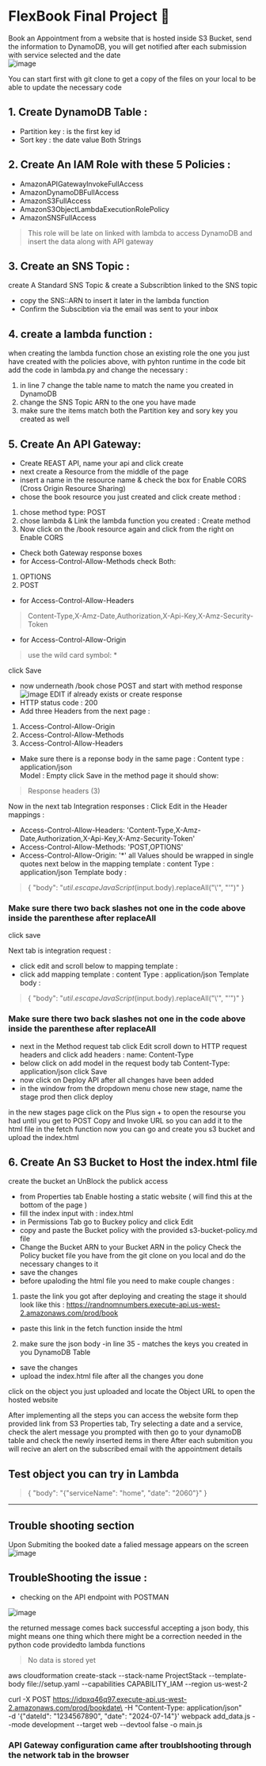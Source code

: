 # FlexBook Final Project  :brain: 
Book an Appointment from a website that is hosted inside S3 Bucket, send the information to DynamoDB, you will get notified after each submission with service selected and the date  
![image](pics/flexbook.drawio.png)

You can start first with git clone to get a copy of the files on your local to be able to update the necessary code
## 1. Create DynamoDB Table :
- Partition key : is the first key id
- Sort key : the date value
Both Strings 



## 2. Create An IAM Role with these 5 Policies :
- AmazonAPIGatewayInvokeFullAccess
- AmazonDynamoDBFullAccess
- AmazonS3FullAccess
- AmazonS3ObjectLambdaExecutionRolePolicy
- AmazonSNSFullAccess

> This role will be late on linked with lambda to access DynamoDB and insert the data along with API gateway

## 3. Create an SNS Topic :
create A Standard SNS Topic & create a Subscribtion linked to the SNS topic 
- copy the SNS::ARN to insert it later in the lambda function 
- Confirm the Subscibtion via the email was sent to your inbox

## 4. create a lambda function :
when creating the lambda function chose an existing role the one you just have created with the policies above, with pyhton runtime 
in the code bit add the code in lambda.py and change the necessary :
1. in line 7 change the table name to match the name you created in DynamoDB
2. change the SNS Topic ARN to the one you have made
3. make sure the items match both the Partition key and sory key you created as well


## 5. Create An API Gateway:
- Create REAST API, name your api and click create 
- next create a Resource from the middle of the page 
- insert a name in the resource name & check the box for Enable CORS (Cross Origin Resource Sharing)
- chose the book resource you just created and click create method :
1.  chose method type: POST 
2. chose lambda & Link the lambda function you created : Create method
3. Now click on the /book resource again and click from the right on Enable CORS 
-  Check both Gateway response boxes 
- for Access-Control-Allow-Methods check Both:
1. OPTIONS
1. POST
 - for Access-Control-Allow-Headers
>Content-Type,X-Amz-Date,Authorization,X-Api-Key,X-Amz-Security-Token
- for Access-Control-Allow-Origin 
> use the wild card symbol:  * 

click Save

- now underneath /book chose POST and start with method response 
![image](pics/methodpage.png)
EDIT if already exists or create response
- HTTP status code : 200 
- Add three Headers from the next page : 
1. Access-Control-Allow-Origin
2. Access-Control-Allow-Methods
3. Access-Control-Allow-Headers
- Make sure there is a reponse body in the same page :
 Content type : application/json  
 Model : Empty 
 click Save
 in the method page it should show: 
 > Response headers (3)

 Now in the next tab Integration responses :
Click Edit 
in the Header mappings :
- Access-Control-Allow-Headers:
'Content-Type,X-Amz-Date,Authorization,X-Api-Key,X-Amz-Security-Token'
- Access-Control-Allow-Methods:
'POST,OPTIONS'
- Access-Control-Allow-Origin: '*'
all Values should be wrapped in single quotes 
next below in the mapping template :
content Type : application/json 
Template body : 
> { 
    "body": "$util.escapeJavaScript($input.body).replaceAll("\\'", "'")"
}

### Make sure there two back slashes not one in the code above inside the parenthese after replaceAll
click save 

Next tab is integration request :
- click edit and scroll below to mapping template :
- click add mapping template :
content Type : application/json 
Template body : 
> { 
    "body": "$util.escapeJavaScript($input.body).replaceAll("\\'", "'")"
}
### Make sure there two back slashes not one in the code above inside the parenthese after replaceAll
- next in the Method request tab click Edit
scroll down to HTTP request headers and click add headers :
name: Content-Type
- below click on add model in the request body tab 
Content-Type: application/json
click Save 
- now click on Deploy API after all changes have been added 
- in the window from the dropdown menu chose new stage, name the stage prod then click deploy 

in the new stages page click on the Plus sign + to open the resourse you had until you get to POST 
Copy and Invoke URL so you can add it to the html file in the fetch function 
now you can go and create you s3 bucket and upload the index.html 

## 6. Create An S3 Bucket to Host the index.html file
create the bucket an UnBlock the publick access 
-  from Properties tab Enable hosting a static website ( will find this at the bottom of the page )
-  fill the index input  with : index.html 
- in Permissions Tab go to Buckey policy and click Edit
- copy and paste the Bucket policy with the provided s3-bucket-policy.md file
- Change the Bucket ARN to your Bucket ARN in the policy 
Check the Policy bucket file you have from the git clone on you local and do the necessary changes to it 
- save the changes 
- before upaloding the html file you need to make couple changes :
1. paste the link you got after deploying and creating the stage it should look like this : 
https://randnomnumbers.execute-api.us-west-2.amazonaws.com/prod/book
- paste this link in the fetch function inside the html
2. make sure the json body -in line 35 - matches the keys you created in you DynamoDB Table
- save the changes
- upload the index.html file after all the changes you done

  
click on the object you just uploaded and locate the Object URL to open the hosted website

After implementing all the steps you can access the website form thep provided link from S3 Properties tab,
Try selecting a date and a service, check the alert message you prompted with 
then go to your dynamoDB table and check the newly inserted items in there 
After each submition you will recive an alert on the subscribed email with the appointment details 


## Test object you can try in Lambda
> {
  "body": "{\"serviceName\": \"home\", \"date\": \"2060\"}"
}

___
## Trouble shooting section 
Upon Submiting the booked date a falied message appears on the screen 
![image](pics/screen1.png)

## TroubleShooting the issue :
- checking on the API endpoint with POSTMAN 

![image](pics/screen2.png)

the returned message comes back successful accepting a json body, this might means one thing which there might be a correction needed in the python code providedto lambda functions 

> No data is stored yet 



aws cloudformation create-stack --stack-name ProjectStack --template-body file://setup.yaml --capabilities CAPABILITY_IAM --region us-west-2

curl -X POST https://idpxq46q97.execute-api.us-west-2.amazonaws.com/prod/bookdate\
-H "Content-Type: application/json" \
-d '{"dateId": "1234567890", "date": "2024-07-14"}'
webpack add_data.js --mode development --target web --devtool false -o main.js

### API Gateway configuration came after troublshooting through the network tab in the browser 
